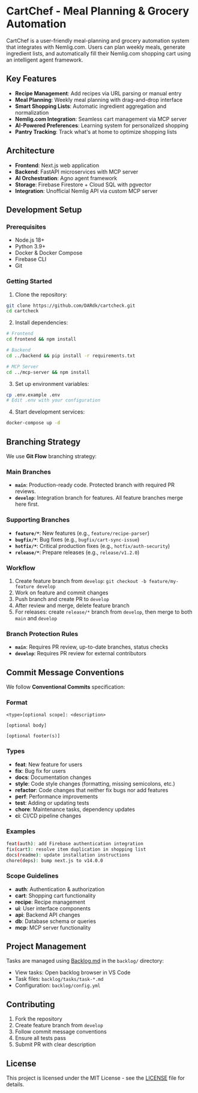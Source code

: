 # CartChef - Meal Planning & Grocery Automation

CartChef is a user-friendly meal-planning and grocery automation system that integrates with Nemlig.com. Users can plan weekly meals, generate ingredient lists, and automatically fill their Nemlig.com shopping cart using an intelligent agent framework.

## Key Features

- **Recipe Management**: Add recipes via URL parsing or manual entry
- **Meal Planning**: Weekly meal planning with drag-and-drop interface  
- **Smart Shopping Lists**: Automatic ingredient aggregation and normalization
- **Nemlig.com Integration**: Seamless cart management via MCP server
- **AI-Powered Preferences**: Learning system for personalized shopping
- **Pantry Tracking**: Track what's at home to optimize shopping lists

## Architecture

- **Frontend**: Next.js web application
- **Backend**: FastAPI microservices with MCP server
- **AI Orchestration**: Agno agent framework  
- **Storage**: Firebase Firestore + Cloud SQL with pgvector
- **Integration**: Unofficial Nemlig API via custom MCP server

## Development Setup

### Prerequisites
- Node.js 18+
- Python 3.9+
- Docker & Docker Compose
- Firebase CLI
- Git

### Getting Started

1. Clone the repository:
```bash
git clone https://github.com/DARdk/cartcheck.git
cd cartcheck
```

2. Install dependencies:
```bash
# Frontend
cd frontend && npm install

# Backend  
cd ../backend && pip install -r requirements.txt

# MCP Server
cd ../mcp-server && npm install
```

3. Set up environment variables:
```bash
cp .env.example .env
# Edit .env with your configuration
```

4. Start development services:
```bash
docker-compose up -d
```

## Branching Strategy

We use **Git Flow** branching strategy:

### Main Branches
- **`main`**: Production-ready code. Protected branch with required PR reviews.
- **`develop`**: Integration branch for features. All feature branches merge here first.

### Supporting Branches
- **`feature/*`**: New features (e.g., `feature/recipe-parser`)
- **`bugfix/*`**: Bug fixes (e.g., `bugfix/cart-sync-issue`) 
- **`hotfix/*`**: Critical production fixes (e.g., `hotfix/auth-security`)
- **`release/*`**: Prepare releases (e.g., `release/v1.2.0`)

### Workflow
1. Create feature branch from `develop`: `git checkout -b feature/my-feature develop`
2. Work on feature and commit changes
3. Push branch and create PR to `develop`
4. After review and merge, delete feature branch
5. For releases: create `release/*` branch from `develop`, then merge to both `main` and `develop`

### Branch Protection Rules
- **`main`**: Requires PR review, up-to-date branches, status checks
- **`develop`**: Requires PR review for external contributors

## Commit Message Conventions

We follow **Conventional Commits** specification:

### Format
```
<type>[optional scope]: <description>

[optional body]

[optional footer(s)]
```

### Types
- **feat**: New feature for users
- **fix**: Bug fix for users  
- **docs**: Documentation changes
- **style**: Code style changes (formatting, missing semicolons, etc.)
- **refactor**: Code changes that neither fix bugs nor add features
- **perf**: Performance improvements
- **test**: Adding or updating tests
- **chore**: Maintenance tasks, dependency updates
- **ci**: CI/CD pipeline changes

### Examples
```bash
feat(auth): add Firebase authentication integration
fix(cart): resolve item duplication in shopping list  
docs(readme): update installation instructions
chore(deps): bump next.js to v14.0.0
```

### Scope Guidelines
- **auth**: Authentication & authorization
- **cart**: Shopping cart functionality
- **recipe**: Recipe management
- **ui**: User interface components  
- **api**: Backend API changes
- **db**: Database schema or queries
- **mcp**: MCP server functionality

## Project Management

Tasks are managed using [Backlog.md](https://github.com/MrLesk/Backlog.md) in the `backlog/` directory:

- View tasks: Open backlog browser in VS Code
- Task files: `backlog/tasks/task-*.md`
- Configuration: `backlog/config.yml`

## Contributing

1. Fork the repository
2. Create feature branch from `develop`
3. Follow commit message conventions
4. Ensure all tests pass
5. Submit PR with clear description

## License

This project is licensed under the MIT License - see the [LICENSE](LICENSE) file for details.